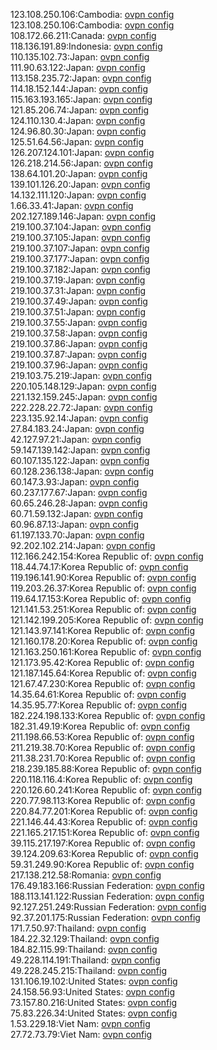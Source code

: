 123.108.250.106:Cambodia: [ovpn config](vpn/123_108_250_106.ovpn)  
123.108.250.106:Cambodia: [ovpn config](vpn/123_108_250_106.ovpn)  
108.172.66.211:Canada: [ovpn config](vpn/108_172_66_211.ovpn)  
118.136.191.89:Indonesia: [ovpn config](vpn/118_136_191_89.ovpn)  
110.135.102.73:Japan: [ovpn config](vpn/110_135_102_73.ovpn)  
111.90.63.122:Japan: [ovpn config](vpn/111_90_63_122.ovpn)  
113.158.235.72:Japan: [ovpn config](vpn/113_158_235_72.ovpn)  
114.18.152.144:Japan: [ovpn config](vpn/114_18_152_144.ovpn)  
115.163.193.165:Japan: [ovpn config](vpn/115_163_193_165.ovpn)  
121.85.206.74:Japan: [ovpn config](vpn/121_85_206_74.ovpn)  
124.110.130.4:Japan: [ovpn config](vpn/124_110_130_4.ovpn)  
124.96.80.30:Japan: [ovpn config](vpn/124_96_80_30.ovpn)  
125.51.64.56:Japan: [ovpn config](vpn/125_51_64_56.ovpn)  
126.207.124.101:Japan: [ovpn config](vpn/126_207_124_101.ovpn)  
126.218.214.56:Japan: [ovpn config](vpn/126_218_214_56.ovpn)  
138.64.101.20:Japan: [ovpn config](vpn/138_64_101_20.ovpn)  
139.101.126.20:Japan: [ovpn config](vpn/139_101_126_20.ovpn)  
14.132.111.120:Japan: [ovpn config](vpn/14_132_111_120.ovpn)  
1.66.33.41:Japan: [ovpn config](vpn/1_66_33_41.ovpn)  
202.127.189.146:Japan: [ovpn config](vpn/202_127_189_146.ovpn)  
219.100.37.104:Japan: [ovpn config](vpn/219_100_37_104.ovpn)  
219.100.37.105:Japan: [ovpn config](vpn/219_100_37_105.ovpn)  
219.100.37.107:Japan: [ovpn config](vpn/219_100_37_107.ovpn)  
219.100.37.177:Japan: [ovpn config](vpn/219_100_37_177.ovpn)  
219.100.37.182:Japan: [ovpn config](vpn/219_100_37_182.ovpn)  
219.100.37.19:Japan: [ovpn config](vpn/219_100_37_19.ovpn)  
219.100.37.31:Japan: [ovpn config](vpn/219_100_37_31.ovpn)  
219.100.37.49:Japan: [ovpn config](vpn/219_100_37_49.ovpn)  
219.100.37.51:Japan: [ovpn config](vpn/219_100_37_51.ovpn)  
219.100.37.55:Japan: [ovpn config](vpn/219_100_37_55.ovpn)  
219.100.37.58:Japan: [ovpn config](vpn/219_100_37_58.ovpn)  
219.100.37.86:Japan: [ovpn config](vpn/219_100_37_86.ovpn)  
219.100.37.87:Japan: [ovpn config](vpn/219_100_37_87.ovpn)  
219.100.37.96:Japan: [ovpn config](vpn/219_100_37_96.ovpn)  
219.103.75.219:Japan: [ovpn config](vpn/219_103_75_219.ovpn)  
220.105.148.129:Japan: [ovpn config](vpn/220_105_148_129.ovpn)  
221.132.159.245:Japan: [ovpn config](vpn/221_132_159_245.ovpn)  
222.228.22.72:Japan: [ovpn config](vpn/222_228_22_72.ovpn)  
223.135.92.14:Japan: [ovpn config](vpn/223_135_92_14.ovpn)  
27.84.183.24:Japan: [ovpn config](vpn/27_84_183_24.ovpn)  
42.127.97.21:Japan: [ovpn config](vpn/42_127_97_21.ovpn)  
59.147.139.142:Japan: [ovpn config](vpn/59_147_139_142.ovpn)  
60.107.135.122:Japan: [ovpn config](vpn/60_107_135_122.ovpn)  
60.128.236.138:Japan: [ovpn config](vpn/60_128_236_138.ovpn)  
60.147.3.93:Japan: [ovpn config](vpn/60_147_3_93.ovpn)  
60.237.177.67:Japan: [ovpn config](vpn/60_237_177_67.ovpn)  
60.65.246.28:Japan: [ovpn config](vpn/60_65_246_28.ovpn)  
60.71.59.132:Japan: [ovpn config](vpn/60_71_59_132.ovpn)  
60.96.87.13:Japan: [ovpn config](vpn/60_96_87_13.ovpn)  
61.197.133.70:Japan: [ovpn config](vpn/61_197_133_70.ovpn)  
92.202.102.214:Japan: [ovpn config](vpn/92_202_102_214.ovpn)  
112.166.242.154:Korea Republic of: [ovpn config](vpn/112_166_242_154.ovpn)  
118.44.74.17:Korea Republic of: [ovpn config](vpn/118_44_74_17.ovpn)  
119.196.141.90:Korea Republic of: [ovpn config](vpn/119_196_141_90.ovpn)  
119.203.26.37:Korea Republic of: [ovpn config](vpn/119_203_26_37.ovpn)  
119.64.17.153:Korea Republic of: [ovpn config](vpn/119_64_17_153.ovpn)  
121.141.53.251:Korea Republic of: [ovpn config](vpn/121_141_53_251.ovpn)  
121.142.199.205:Korea Republic of: [ovpn config](vpn/121_142_199_205.ovpn)  
121.143.97.141:Korea Republic of: [ovpn config](vpn/121_143_97_141.ovpn)  
121.160.178.20:Korea Republic of: [ovpn config](vpn/121_160_178_20.ovpn)  
121.163.250.161:Korea Republic of: [ovpn config](vpn/121_163_250_161.ovpn)  
121.173.95.42:Korea Republic of: [ovpn config](vpn/121_173_95_42.ovpn)  
121.187.145.64:Korea Republic of: [ovpn config](vpn/121_187_145_64.ovpn)  
121.67.47.230:Korea Republic of: [ovpn config](vpn/121_67_47_230.ovpn)  
14.35.64.61:Korea Republic of: [ovpn config](vpn/14_35_64_61.ovpn)  
14.35.95.77:Korea Republic of: [ovpn config](vpn/14_35_95_77.ovpn)  
182.224.198.133:Korea Republic of: [ovpn config](vpn/182_224_198_133.ovpn)  
182.31.49.19:Korea Republic of: [ovpn config](vpn/182_31_49_19.ovpn)  
211.198.66.53:Korea Republic of: [ovpn config](vpn/211_198_66_53.ovpn)  
211.219.38.70:Korea Republic of: [ovpn config](vpn/211_219_38_70.ovpn)  
211.38.231.70:Korea Republic of: [ovpn config](vpn/211_38_231_70.ovpn)  
218.239.185.88:Korea Republic of: [ovpn config](vpn/218_239_185_88.ovpn)  
220.118.116.4:Korea Republic of: [ovpn config](vpn/220_118_116_4.ovpn)  
220.126.60.241:Korea Republic of: [ovpn config](vpn/220_126_60_241.ovpn)  
220.77.98.113:Korea Republic of: [ovpn config](vpn/220_77_98_113.ovpn)  
220.84.77.201:Korea Republic of: [ovpn config](vpn/220_84_77_201.ovpn)  
221.146.44.43:Korea Republic of: [ovpn config](vpn/221_146_44_43.ovpn)  
221.165.217.151:Korea Republic of: [ovpn config](vpn/221_165_217_151.ovpn)  
39.115.217.197:Korea Republic of: [ovpn config](vpn/39_115_217_197.ovpn)  
39.124.209.63:Korea Republic of: [ovpn config](vpn/39_124_209_63.ovpn)  
59.31.249.90:Korea Republic of: [ovpn config](vpn/59_31_249_90.ovpn)  
217.138.212.58:Romania: [ovpn config](vpn/217_138_212_58.ovpn)  
176.49.183.166:Russian Federation: [ovpn config](vpn/176_49_183_166.ovpn)  
188.113.141.122:Russian Federation: [ovpn config](vpn/188_113_141_122.ovpn)  
92.127.251.249:Russian Federation: [ovpn config](vpn/92_127_251_249.ovpn)  
92.37.201.175:Russian Federation: [ovpn config](vpn/92_37_201_175.ovpn)  
171.7.50.97:Thailand: [ovpn config](vpn/171_7_50_97.ovpn)  
184.22.32.129:Thailand: [ovpn config](vpn/184_22_32_129.ovpn)  
184.82.115.99:Thailand: [ovpn config](vpn/184_82_115_99.ovpn)  
49.228.114.191:Thailand: [ovpn config](vpn/49_228_114_191.ovpn)  
49.228.245.215:Thailand: [ovpn config](vpn/49_228_245_215.ovpn)  
131.106.19.102:United States: [ovpn config](vpn/131_106_19_102.ovpn)  
24.158.56.93:United States: [ovpn config](vpn/24_158_56_93.ovpn)  
73.157.80.216:United States: [ovpn config](vpn/73_157_80_216.ovpn)  
75.83.226.34:United States: [ovpn config](vpn/75_83_226_34.ovpn)  
1.53.229.18:Viet Nam: [ovpn config](vpn/1_53_229_18.ovpn)  
27.72.73.79:Viet Nam: [ovpn config](vpn/27_72_73_79.ovpn)  
